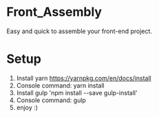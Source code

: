 # Front_Assembly
Easy and quick to assemble your front-end project.

# Setup

1) Install yarn https://yarnpkg.com/en/docs/install
2) Console command: yarn install
3) Install gulp 'npm install --save gulp-install' 
4) Console command: gulp
5) enjoy :)
